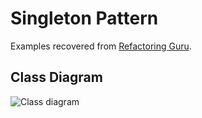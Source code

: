 # Singleton Pattern

Examples recovered from [Refactoring Guru](https://refactoring.guru/es/design-patterns/singleton).

## Class Diagram

![Class diagram](https://refactoring.guru/images/patterns/diagrams/singleton/structure-es.png)